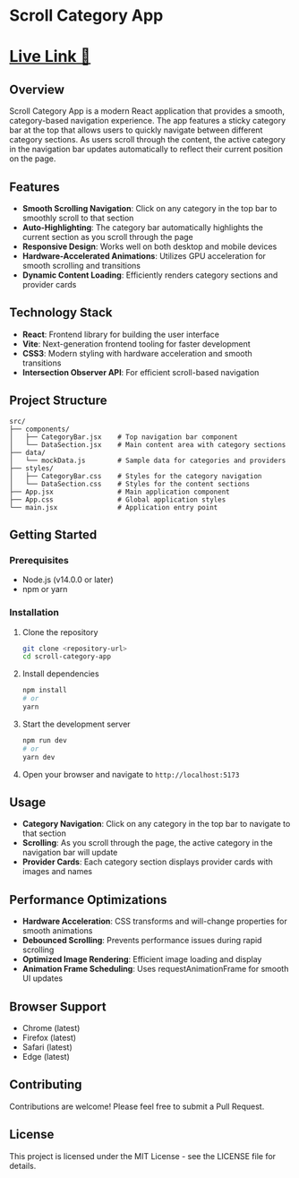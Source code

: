 # Scroll Category App
# [Live Link 🚀](https://scroll-category-app.netlify.app/)
## Overview
Scroll Category App is a modern React application that provides a smooth, category-based navigation experience. The app features a sticky category bar at the top that allows users to quickly navigate between different category sections. As users scroll through the content, the active category in the navigation bar updates automatically to reflect their current position on the page.

## Features
- **Smooth Scrolling Navigation**: Click on any category in the top bar to smoothly scroll to that section
- **Auto-Highlighting**: The category bar automatically highlights the current section as you scroll through the page
- **Responsive Design**: Works well on both desktop and mobile devices
- **Hardware-Accelerated Animations**: Utilizes GPU acceleration for smooth scrolling and transitions
- **Dynamic Content Loading**: Efficiently renders category sections and provider cards

## Technology Stack
- **React**: Frontend library for building the user interface
- **Vite**: Next-generation frontend tooling for faster development
- **CSS3**: Modern styling with hardware acceleration and smooth transitions
- **Intersection Observer API**: For efficient scroll-based navigation

## Project Structure
```
src/
├── components/
│   ├── CategoryBar.jsx    # Top navigation bar component
│   └── DataSection.jsx    # Main content area with category sections
├── data/
│   └── mockData.js        # Sample data for categories and providers
├── styles/
│   ├── CategoryBar.css    # Styles for the category navigation
│   └── DataSection.css    # Styles for the content sections
├── App.jsx                # Main application component
├── App.css                # Global application styles
└── main.jsx               # Application entry point
```

## Getting Started

### Prerequisites
- Node.js (v14.0.0 or later)
- npm or yarn

### Installation
1. Clone the repository
   ```bash
   git clone <repository-url>
   cd scroll-category-app
   ```

2. Install dependencies
   ```bash
   npm install
   # or
   yarn
   ```

3. Start the development server
   ```bash
   npm run dev
   # or
   yarn dev
   ```

4. Open your browser and navigate to `http://localhost:5173`

## Usage
- **Category Navigation**: Click on any category in the top bar to navigate to that section
- **Scrolling**: As you scroll through the page, the active category in the navigation bar will update
- **Provider Cards**: Each category section displays provider cards with images and names

## Performance Optimizations
- **Hardware Acceleration**: CSS transforms and will-change properties for smooth animations
- **Debounced Scrolling**: Prevents performance issues during rapid scrolling
- **Optimized Image Rendering**: Efficient image loading and display
- **Animation Frame Scheduling**: Uses requestAnimationFrame for smooth UI updates

## Browser Support
- Chrome (latest)
- Firefox (latest)
- Safari (latest)
- Edge (latest)

## Contributing
Contributions are welcome! Please feel free to submit a Pull Request.

## License
This project is licensed under the MIT License - see the LICENSE file for details.

